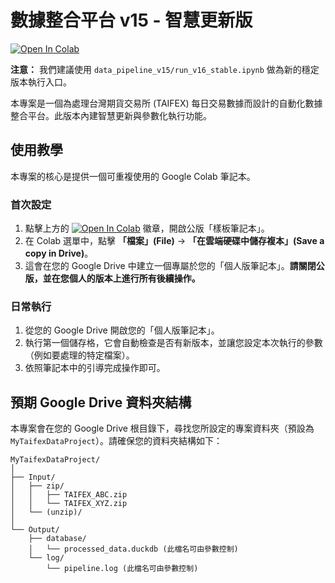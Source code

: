 # 數據整合平台 v15 - 智慧更新版

[![Open In Colab](https://colab.research.google.com/assets/colab-badge.svg)](https://colab.research.google.com/github/TaifexDataService/taifexd-data/blob/main/data_pipeline_v15/run_v16_stable.ipynb)

**注意：** 我們建議使用 `data_pipeline_v15/run_v16_stable.ipynb` 做為新的穩定版本執行入口。

本專案是一個為處理台灣期貨交易所 (TAIFEX) 每日交易數據而設計的自動化數據整合平台。此版本內建智慧更新與參數化執行功能。

## 使用教學

本專案的核心是提供一個可重複使用的 Google Colab 筆記本。

### 首次設定

1.  點擊上方的 [![Open In Colab](https://colab.research.google.com/assets/colab-badge.svg)](https://colab.research.google.com/github/TaifexDataService/taifexd-data/blob/main/data_pipeline_v15/run_v16_stable.ipynb) 徽章，開啟公版「樣板筆記本」。
2.  在 Colab 選單中，點擊 **「檔案」(File)** -> **「在雲端硬碟中儲存複本」(Save a copy in Drive)**。
3.  這會在您的 Google Drive 中建立一個專屬於您的「個人版筆記本」。**請關閉公版，並在您個人的版本上進行所有後續操作。**

### 日常執行

1.  從您的 Google Drive 開啟您的「個人版筆記本」。
2.  執行第一個儲存格，它會自動檢查是否有新版本，並讓您設定本次執行的參數（例如要處理的特定檔案）。
3.  依照筆記本中的引導完成操作即可。

## 預期 Google Drive 資料夾結構

本專案會在您的 Google Drive 根目錄下，尋找您所設定的專案資料夾（預設為 `MyTaifexDataProject`）。請確保您的資料夾結構如下：

```
MyTaifexDataProject/
│
├── Input/
│   ├── zip/
│   │   ├── TAIFEX_ABC.zip
│   │   └── TAIFEX_XYZ.zip
│   └── (unzip)/
│
└── Output/
    ├── database/
    │   └── processed_data.duckdb (此檔名可由參數控制)
    └── log/
        └── pipeline.log (此檔名可由參數控制)
```
